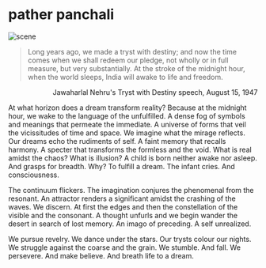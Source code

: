 # pather panchali

![scene](https://github.com/ZONE-09/pather-panchali/blob/master/assets/train.png)

> Long years ago, we made a tryst with destiny; and now the time comes when we shall redeem our pledge, not wholly or in full measure, but very substantially. At the stroke of the midnight hour, when the world sleeps, India will awake to life and freedom.
<p align="right"> Jawaharlal Nehru's Tryst with Destiny speech, August 15, 1947 </p>

At what horizon does a dream transform reality? Because at the midnight hour, we wake to the language of the unfulfilled. A dense fog of symbols and meanings that permeate the immediate. A universe of forms that veil the vicissitudes of time and space. We imagine what the mirage reflects. Our dreams echo the rudiments of self. A faint memory that recalls harmony. A specter that transforms the formless and the void. What is real amidst the chaos? What is illusion? A child is born neither awake nor asleep. And grasps for breadth. Why? To fulfill a dream. The infant cries. And consciousness.

The continuum flickers. The imagination conjures the phenomenal from the resonant. An attractor renders a significant amidst the crashing of the waves. We discern. At first the edges and then the constellation of the visible and the consonant. A thought unfurls and we begin wander the desert in search of lost memory. An imago of preceding. A self unrealized. 

We pursue revelry. We dance under the stars. Our trysts colour our nights. We struggle against the coarse and the grain. We stumble. And fall. We persevere. And make believe. And breath life to a dream.
